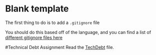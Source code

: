 # Blank template
The first thing to do is to add a `.gitignore` file

You should do this based off of the language, and you can find a list of [different gitignore files here](https://github.com/github/gitignore)

#Technical Debt Assignment
Read the [TechDebt](TechDebt.md) file. 
